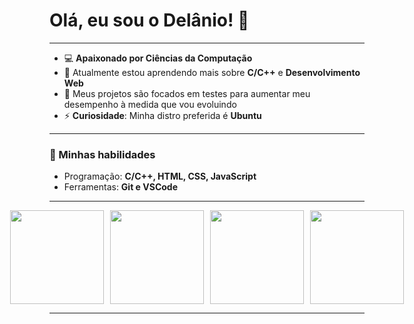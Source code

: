 # Olá, eu sou o Delânio! 👋

---

- 💻 **Apaixonado por Ciências da Computação**
- 🌱 Atualmente estou aprendendo mais sobre **C/C++** e **Desenvolvimento Web**
- 🔭 Meus projetos são focados em testes para aumentar meu desempenho à medida que vou evoluindo
- ⚡ **Curiosidade**: Minha distro preferida é **Ubuntu**

---

### 🚀 Minhas habilidades
- Programação: **C/C++, HTML, CSS, JavaScript**
- Ferramentas: **Git e VSCode**

---

<div style="display: flex; justify-content: center; gap: 10px;">
  <img src="https://media4.giphy.com/media/XAxylRMCdpbEWUAvr8/giphy.gif?cid=6c09b952nchelrrrum022st9cmyi783v9g8orz167krhzifa&ep=v1_internal_gif_by_id&rid=giphy.gif&ct=s" width="150" height="150">
  <img src="https://user-images.githubusercontent.com/124924248/218573114-2f009914-3ec9-4f41-a66f-fdd76e32e7b5.gif" width="150" height="150">
  <img 
src="https://camo.githubusercontent.com/e1784ce9f67450bbb344206d1e05579cf4c835b6e84add8e63d1c19b072e7aab/68747470733a2f2f6d69726f2e6d656469756d2e636f6d2f6d61782f313236302f312a2d744f6c644562666a696a786e3956715a65554c71672e676966" width="150" height="150">
  <img src="https://media.giphy.com/media/ztl9x7JlhSlU4MWD6h/giphy.gif" width="150" height="150">
</div>

---
